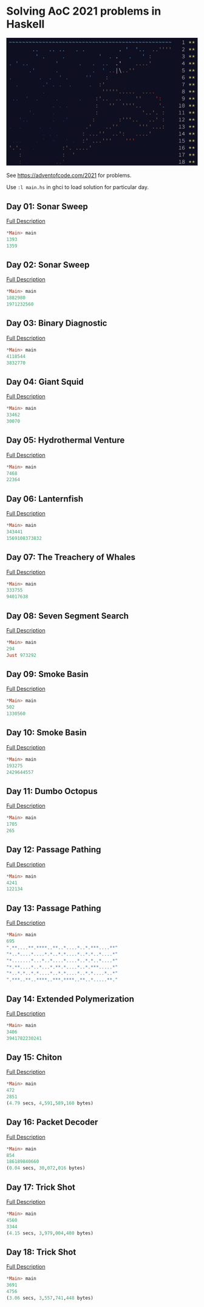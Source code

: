 # Solving AoC 2021 problems in Haskell

![Logo](https://raw.githubusercontent.com/DrearyLisper/aoc-2021/master/images/logo.png)

See https://adventofcode.com/2021 for problems.

Use ```:l main.hs``` in ghci to load solution for particular day.

## Day 01: Sonar Sweep

[Full Description](https://github.com/DrearyLisper/aoc-2021/tree/master/01)

``` haskell
*Main> main
1393
1359
```

## Day 02: Sonar Sweep

[Full Description](https://github.com/DrearyLisper/aoc-2021/tree/master/02)

``` haskell
*Main> main 
1882980
1971232560
```

## Day 03: Binary Diagnostic

[Full Description](https://github.com/DrearyLisper/aoc-2021/tree/master/03)

``` haskell
*Main> main
4118544
3832770
```

## Day 04: Giant Squid

[Full Description](https://github.com/DrearyLisper/aoc-2021/tree/master/04)

``` haskell
*Main> main 
33462
30070
```

## Day 05: Hydrothermal Venture

[Full Description](https://github.com/DrearyLisper/aoc-2021/tree/master/05)

``` haskell
*Main> main 
7468
22364
```

## Day 06: Lanternfish

[Full Description](https://github.com/DrearyLisper/aoc-2021/tree/master/06)

``` haskell
*Main> main 
343441
1569108373832
```

## Day 07: The Treachery of Whales

[Full Description](https://github.com/DrearyLisper/aoc-2021/tree/master/07)

``` haskell
*Main> main 
333755
94017638
```

## Day 08: Seven Segment Search

[Full Description](https://github.com/DrearyLisper/aoc-2021/tree/master/08)

``` haskell
*Main> main 
294
Just 973292
```

## Day 09: Smoke Basin

[Full Description](https://github.com/DrearyLisper/aoc-2021/tree/master/09)

``` haskell
*Main> main 
502
1330560
```

## Day 10: Smoke Basin

[Full Description](https://github.com/DrearyLisper/aoc-2021/tree/master/10)

``` haskell
*Main> main 
193275
2429644557
```

## Day 11: Dumbo Octopus

[Full Description](https://github.com/DrearyLisper/aoc-2021/tree/master/11)

``` haskell
*Main> main 
1705
265
```

## Day 12: Passage Pathing

[Full Description](https://github.com/DrearyLisper/aoc-2021/tree/master/12)

``` haskell
*Main> main 
4241
122134
```

## Day 13: Passage Pathing

[Full Description](https://github.com/DrearyLisper/aoc-2021/tree/master/13)

``` haskell
*Main> main 
695
".**....**.****..**..*....*..*.***....**"
"*..*....*....*.*..*.*....*..*.*..*....*"
"*.......*...*..*....*....*..*.*..*....*"
"*.**....*..*...*.**.*....*..*.***.....*"
"*..*.*..*.*....*..*.*....*..*.*....*..*"
".***..**..****..***.****..**..*.....**."
```

## Day 14: Extended Polymerization

[Full Description](https://github.com/DrearyLisper/aoc-2021/tree/master/14)

``` haskell
*Main> main 
3406
3941782230241
```

## Day 15: Chiton

[Full Description](https://github.com/DrearyLisper/aoc-2021/tree/master/15)

``` haskell
*Main> main 
472
2851
(4.79 secs, 4,591,589,160 bytes)
```

## Day 16: Packet Decoder

[Full Description](https://github.com/DrearyLisper/aoc-2021/tree/master/16)

``` haskell
*Main> main 
854
186189840660
(0.04 secs, 30,072,016 bytes)
```

## Day 17: Trick Shot

[Full Description](https://github.com/DrearyLisper/aoc-2021/tree/master/17)

``` haskell
*Main> main 
4560
3344
(4.15 secs, 3,979,004,480 bytes)
```

## Day 18: Trick Shot

[Full Description](https://github.com/DrearyLisper/aoc-2021/tree/master/18)

``` haskell
*Main> main 
3691
4756
(3.06 secs, 3,557,741,448 bytes)
```

